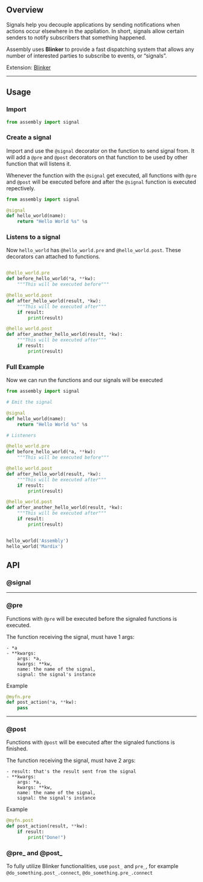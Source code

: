 

## Overview

Signals help you decouple applications by sending notifications when actions occur elsewhere in the appliation. In short, signals allow certain senders to notify subscribers that something happened.



Assembly uses **Blinker** to provide a fast dispatching system that allows any number of
interested parties to subscribe to events, or “signals”.

Extension: <a href="https://pythonhosted.org/blinker/" target="_blank">Blinker</a>

---

## Usage

### Import

```python
from assembly import signal
```


### Create a signal

Import and use the `@signal` decorator on the function to send signal from. It will add a `@pre` and `@post` decorators on that function to be used by other function that will listens it.

Whenever the function with the `@signal` get executed, all functions with `@pre` and `@post` will be executed before and after the `@signal` function is executed repectively.

```python
from assembly import signal

@signal
def hello_world(name):
    return "Hello World %s" %s

```

### Listens to a signal


Now `hello_world` has `@hello_world.pre` and `@hello_world.post`. These decorators can attached to functions.

```python

@hello_world.pre
def before_hello_world(*a, **kw):
    """This will be executed before"""

@hello_world.post
def after_hello_world(result, *kw):
    """This will be executed after"""
    if result:
        print(result)

@hello_world.post
def after_another_hello_world(result, *kw):
    """This will be executed after"""
    if result:
        print(result)

```

### Full Example

Now we can run the functions and our signals will be executed


```python
from assembly import signal

# Emit the signal

@signal
def hello_world(name):
    return "Hello World %s" %s

# Listeners

@hello_world.pre
def before_hello_world(*a, **kw):
    """This will be executed before"""

@hello_world.post
def after_hello_world(result, *kw):
    """This will be executed after"""
    if result:
        print(result)

@hello_world.post
def after_another_hello_world(result, *kw):
    """This will be executed after"""
    if result:
        print(result)


hello_world('Assembly')
hello_world('Mardix')

```


## API

### @signal

---

### @pre

Functions with `@pre` will be executed before the signaled functions is executed.

The function receiving the signal, must have 1 args:

```
- *a
- **kwargs: 
    args: *a,
    kwargs: **kw,
    name: the name of the signal,
    signal: the signal's instance
```

Example

```python
@myfn.pre
def post_action(*a, **kw):
    pass

```

---

### @post

Functions with `@post` will be executed after the signaled functions is finished.

The function receiving the signal, must have 2 args:
```
- result: that's the result sent from the signal
- **kwargs: 
    args: *a,
    kwargs: **kw,
    name: the name of the signal,
    signal: the signal's instance
```

Example

```python
@myfn.post
def post_action(result, **kw):
    if result: 
        print("Done!")

```

### @pre_ and @post_

To fully utilize Blinker functionalities, use `post_` and `pre_`, for example
`@do_something.post_.connect`, `@do_something.pre_.connect`

